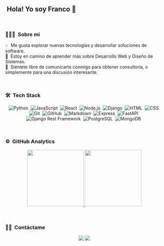 ## &nbsp;Hola! Yo soy Franco 👋

<br>

### 👨🏻‍💻 &nbsp;Sobre mi

💡 &nbsp;Me gusta explorar nuevas tecnologías y desarrollar soluciones de software.\
🌱 &nbsp;Estoy en camino de aprender más sobre Desarrollo Web y Diseño de Sistemas.\
💬 &nbsp;Siéntete libre de comunicarte conmigo para obtener consultoría, o simplemente para una discusión interesante.

<br>

### 🛠 &nbsp;Tech Stack

<div align="center">
  
![Python](https://img.shields.io/badge/-Python-05122A?style=flat&logo=python)&nbsp;
![JavaScript](https://img.shields.io/badge/-JavaScript-05122A?style=flat&logo=javascript)&nbsp;
![React](https://img.shields.io/badge/-React-05122A?style=flat&logo=react)&nbsp;
![Node.js](https://img.shields.io/badge/-Node.js-05122A?style=flat&logo=node.js)&nbsp;
![Django](https://img.shields.io/badge/-Django-05122A?style=flat&logo=django)&nbsp;
![HTML](https://img.shields.io/badge/-HTML-05122A?style=flat&logo=HTML5)&nbsp;
![CSS](https://img.shields.io/badge/-CSS-05122A?style=flat&logo=CSS3&logoColor=1572B6)&nbsp;
![Git](https://img.shields.io/badge/-Git-05122A?style=flat&logo=git)&nbsp;
![GitHub](https://img.shields.io/badge/-GitHub-05122A?style=flat&logo=github)&nbsp;
![Markdown](https://img.shields.io/badge/-Markdown-05122A?style=flat&logo=markdown)&nbsp;
![Express](https://img.shields.io/badge/-Express-05122A?style=flat&logo=express)&nbsp;
![FastAPI](https://img.shields.io/badge/-FastAPI-05122A?style=flat&logo=fastapi)&nbsp;
![Django Rest Framework](https://img.shields.io/badge/-Django%20Rest%20Framework-05122A?style=flat&logo=django)&nbsp;
![PostgreSQL](https://img.shields.io/badge/-PostgreSQL-05122A?style=flat&logo=postgresql)&nbsp;
![MongoDB](https://img.shields.io/badge/-MongoDB-05122A?style=flat&logo=mongodb)&nbsp;

</div>

<br>

### ⚙️ &nbsp;GitHub Analytics

<p align="center">
<a href="https://github.com/francomz92">
  <img height="180em" src="https://github-readme-stats-eight-theta.vercel.app/api?username=francomz92&show_icons=true&theme=algolia&include_all_commits=true&count_private=true"/>
  <img height="180em" src="https://github-readme-stats-eight-theta.vercel.app/api/top-langs/?username=francomz92&layout=compact&langs_count=8&theme=algolia"/>
</a>
</p>

<br>

### 🤝🏻 &nbsp;Contáctame

<p align="center">
<a href="https://www.linkedin.com/in/franco-sebastian-mz"><img src="https://img.shields.io/badge/-Franco%20Sebastian%20Muñoz-0077B5?style=flat&logo=Linkedin&logoColor=white"/></a>
<a href="mailto:franco.mz92@hotmail.com"><img src="https://img.shields.io/badge/-franco.mz92@hotmail.com-D14836?style=flat&logo=microsoftoutlook&logoColor=white"/></a>
</p>

<br>
